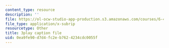 ```yaml
---
content_type: resource
description: ''
file: https://ol-ocw-studio-app-production.s3.amazonaws.com/courses/6-450-principles-of-digital-communications-i-fall-2006/0ea9fe90d7d4fc2eb7624234cdc0055f_wzUaJmN9Mf0.srt
file_type: application/x-subrip
resourcetype: Other
title: 3play caption file
uid: 0ea9fe90-d7d4-fc2e-b762-4234cdc0055f
---
```

